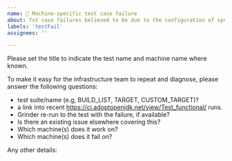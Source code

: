 ```yaml
---
name: 👀 Machine-specific test case failure
about: Tst case failures believed to be due to the configuration of specific machines
labels: 'testFail'
assignees: ''

---
```

Please set the title to indicate the test name and machine name where known.

To make it easy for the infrastructure team to repeat and diagnose, please
answer the following questions:

- test suite/name (e.g, BUILD_LIST, TARGET, CUSTOM_TARGET)?
- a link into recent https://ci.adoptopenjdk.net/view/Test_functional/ runs.
- Grinder re-run to the test with the failure, if available?
- Is there an existing issue elsewhere covering this?
- Which machine(s) does it work on?
- Which machine(s) does it fail on?

Any other details:
